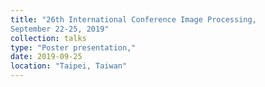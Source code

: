 ```yaml
---
title: "26th International Conference Image Processing,
September 22-25, 2019"
collection: talks
type: "Poster presentation,"
date: 2019-09-25
location: "Taipei, Taiwan"
---
```


